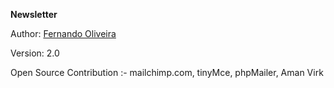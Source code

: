 **Newsletter**

Author: [Fernando Oliveira](https://github.com/FerOliveiraGH)
  
Version: 2.0
  
Open Source Contribution :- mailchimp.com, tinyMce, phpMailer, Aman Virk
